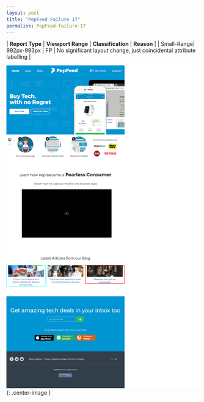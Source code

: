 ```yaml
---
layout: post
title: "PepFeed Failure 17"
permalink: PepFeed-failure-17
---
```

| **Report Type** | **Viewport Range** | **Classification** | **Reason** |
| Small-Range| 992px-993px | FP | No significant layout change, just coincidental attribute labelling | 

![Screenshot of the fault](assets/images/PepFeed/fault17/smallrangeWidth992.png){: .center-image }
